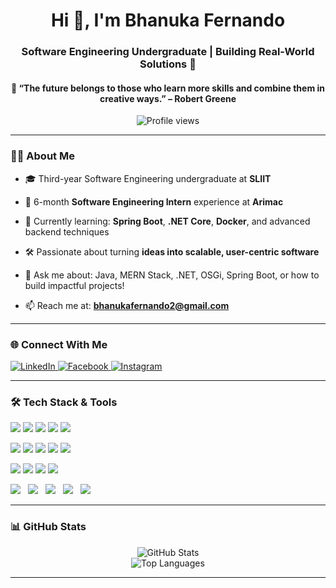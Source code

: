 <h1 align="center">Hi 👋, I'm Bhanuka Fernando</h1>
<h3 align="center">Software Engineering Undergraduate | Building Real-World Solutions 🚀</h3>
<h4 align="center">🧠 “The future belongs to those who learn more skills and combine them in creative ways.” – Robert Greene </h4>

<p align="center">
  <img src="https://komarev.com/ghpvc/?username=bhanuka-fernando&label=Profile%20views&color=0e75b6&style=flat" alt="Profile views" />
</p>

---

### 👨‍💻  About Me

- 🎓 Third-year Software Engineering undergraduate at **SLIIT**
  
- 💼 6-month **Software Engineering Intern** experience at **Arimac**
  
- 🌱 Currently learning: **Spring Boot**, **.NET Core**, **Docker**, and advanced backend techniques
  
- 🛠️ Passionate about turning **ideas into scalable, user-centric software**
  
- 💬 Ask me about: Java, MERN Stack, .NET, OSGi, Spring Boot, or how to build impactful projects!
  
- 📫 Reach me at: **bhanukafernando2@gmail.com**

---

### 🌐  Connect With Me

<p align="left"> <a href="https://www.linkedin.com/in/bhanuka-fernando/" target="_blank"> <img src="https://img.shields.io/badge/LinkedIn-0077B5?style=for-the-badge&logo=linkedin&logoColor=white" alt="LinkedIn"/> </a> <a href="https://fb.com/bhanuka.fernando" target="_blank"> <img src="https://img.shields.io/badge/Facebook-1877F2?style=for-the-badge&logo=facebook&logoColor=white" alt="Facebook"/> </a> <a href="https://instagram.com/bhanuka_fd" target="_blank"> <img src="https://img.shields.io/badge/Instagram-E4405F?style=for-the-badge&logo=instagram&logoColor=white" alt="Instagram"/> </a> </p>

---

### 🛠️  Tech Stack & Tools

<p align="center">
  <!-- Languages -->
  <p> <img src="https://img.shields.io/badge/Java-007396?style=flat-square&logo=java&logoColor=white"/> <img src="https://img.shields.io/badge/JavaScript-F7DF1E?style=flat-square&logo=javascript&logoColor=black"/> <img src="https://img.shields.io/badge/TypeScript-3178C6?style=flat-square&logo=typescript&logoColor=white"/> <img src="https://img.shields.io/badge/C%23-239120?style=flat-square&logo=c-sharp&logoColor=white"/> <img src="https://img.shields.io/badge/Python-3776AB?style=flat-square&logo=python&logoColor=white"/> </p>

  <!-- Frameworks -->
  <p> <img src="https://img.shields.io/badge/React-61DAFB?style=flat-square&logo=react&logoColor=black"/> <img src="https://img.shields.io/badge/Node.js-339933?style=flat-square&logo=node.js&logoColor=white"/> <img src="https://img.shields.io/badge/Express.js-000000?style=flat-square&logo=express&logoColor=white"/> <img src="https://img.shields.io/badge/Spring_Boot-6DB33F?style=flat-square&logo=spring-boot&logoColor=white"/> <img src="https://img.shields.io/badge/.NET-512BD4?style=flat-square&logo=dotnet&logoColor=white"/> </p>
  <!-- Databases -->
  <p> <img src="https://img.shields.io/badge/MongoDB-47A248?style=flat-square&logo=mongodb&logoColor=white"/> <img src="https://img.shields.io/badge/MySQL-4479A1?style=flat-square&logo=mysql&logoColor=white"/> <img src="https://img.shields.io/badge/Oracle-F80000?style=flat-square&logo=oracle&logoColor=white"/> <img src="https://img.shields.io/badge/SQL_Server-CC2927?style=flat-square&logo=microsoft-sql-server&logoColor=white"/> </p>

  <!-- Dev Tools -->
<p> <img src="https://img.shields.io/badge/Git-F05032?style=flat-square&logo=git&logoColor=white" style="margin-right: 8px";/> <img src="https://img.shields.io/badge/GitHub-181717?style=flat-square&logo=github&logoColor=white" style="margin-right: 8px;"/> <img src="https://img.shields.io/badge/Docker-2496ED?style=flat-square&logo=docker&logoColor=white" style="margin-right: 8px;"/> <img src="https://img.shields.io/badge/Postman-FF6C37?style=flat-square&logo=postman&logoColor=white" style="margin-right: 8px;"/> <img src="https://img.shields.io/badge/Figma-F24E1E?style=flat-square&logo=figma&logoColor=white" style="margin-right: 8px;"/> </p>
</p>

---

### 📊  GitHub Stats

<p align="center">
  <img src="https://github-readme-stats.vercel.app/api?username=bhanuka-fernando&show_icons=true&theme=github_dark" alt="GitHub Stats"/>
  <br/>
  <img src="https://github-readme-stats.vercel.app/api/top-langs/?username=bhanuka-fernando&layout=compact&theme=github_dark" alt="Top Languages"/>
</p>

---

